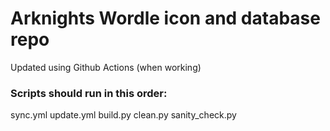 # Arknights Wordle icon and database repo

Updated using Github Actions (when working)

### Scripts should run in this order:
sync.yml
update.yml
    build.py
    clean.py
    sanity_check.py
